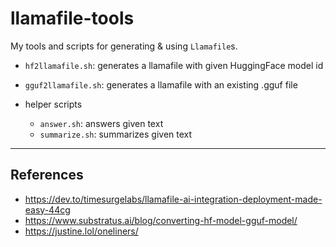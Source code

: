 # llamafile-tools

My tools and scripts for generating & using `Llamafile`s.

* `hf2llamafile.sh`: generates a llamafile with given HuggingFace model id
* `gguf2llamafile.sh`: generates a llamafile with an existing .gguf file

* helper scripts
  * `answer.sh`: answers given text
  * `summarize.sh`: summarizes given text

---

## References

* https://dev.to/timesurgelabs/llamafile-ai-integration-deployment-made-easy-44cg
* https://www.substratus.ai/blog/converting-hf-model-gguf-model/
* https://justine.lol/oneliners/

